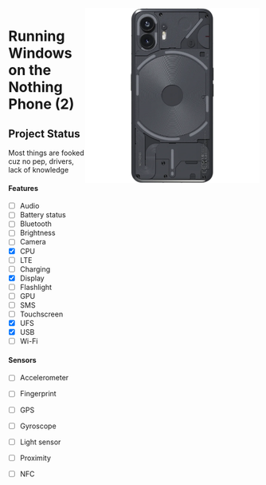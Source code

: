 <img align="right" src="https://github.com/govro150/woa-pong/blob/main/pong.png" width="350" alt="Windows 11 running on pong">

# Running Windows on the Nothing Phone (2)

## Project Status
Most things are fooked cuz no pep, drivers, lack of knowledge 

#### Features
- [ ] Audio
- [ ] Battery status
- [ ] Bluetooth
- [ ] Brightness 
- [ ] Camera
- [X] CPU
- [ ] LTE
- [ ] Charging
- [x] Display
- [ ] Flashlight
- [ ] GPU
- [ ] SMS
- [ ] Touchscreen 
- [x] UFS
- [x] USB
- [ ] Wi-Fi

#### Sensors
- [ ] Accelerometer
- [ ] Fingerprint
- [ ] GPS
- [ ] Gyroscope
- [ ] Light sensor
- [ ] Proximity
- [ ] NFC 





















